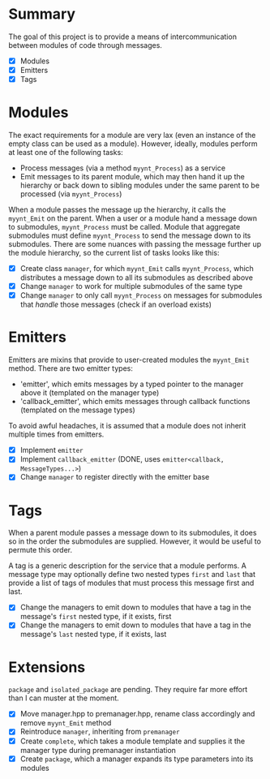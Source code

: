 # Summary
The goal of this project is to provide a means of intercommunication between modules of code through messages.

- [x] Modules
- [x] Emitters
- [x] Tags

# Modules
The exact requirements for a module are very lax (even an instance of the empty class can be used as a module).
However, ideally, modules perform at least one of the following tasks:

- Process messages (via a method `myynt_Process`) as a service
- Emit messages to its parent module, which may then hand it up the hierarchy or back down to sibling modules under the same parent to be processed (via `myynt_Process`)

When a module passes the message up the hierarchy, it calls the `myynt_Emit` on the parent.
When a user or a module hand a message down to submodules, `myynt_Process` must be called.
Module that aggregate submodules must define `myynt_Process` to send the message down to its submodules.
There are some nuances with passing the message further up the module hierarchy, so the current list of tasks looks like this:

- [x] Create class `manager`, for which `myynt_Emit` calls `myynt_Process`, which distributes a message down to all its submodules as described above
- [x] Change `manager` to work for multiple submodules of the same type
- [x] Change `manager` to only call `myynt_Process` on messages for submodules that *handle* those messages (check if an overload exists)

# Emitters
Emitters are mixins that provide to user-created modules the `myynt_Emit` method.
There are two emitter types:
- 'emitter', which emits messages by a typed pointer to the manager above it (templated on the manager type)
- 'callback_emitter', which emits messages through callback functions (templated on the message types)

To avoid awful headaches, it is assumed that a module does not inherit multiple times from emitters.

- [x] Implement `emitter`
- [x] Implement `callback_emitter` (DONE, uses `emitter<callback, MessageTypes...>`)
- [x] Change `manager` to register directly with the emitter base

# Tags
When a parent module passes a message down to its submodules, it does so in the order the submodules are supplied. However, it would be useful to permute this order. 

A tag is a generic description for the service that a module performs.
A message type may optionally define two nested types `first` and `last` that provide a list of tags of modules that must process this message first and last.

- [x] Change the managers to emit down to modules that have a tag in the message's `first` nested type, if it exists, first
- [x] Change the managers to emit down to modules that have a tag in the message's `last` nested type, if it exists, last

# Extensions
`package` and `isolated_package` are pending.
They require far more effort than I can muster at the moment.

- [x] Move manager.hpp to premanager.hpp, rename class accordingly and remove `myynt_Emit` method
- [x] Reintroduce `manager`, inheriting from `premanager`
- [x] Create `complete`, which takes a module template and supplies it the manager type during premanager instantiation
- [x] Create `package`, which a manager expands its type parameters into its modules